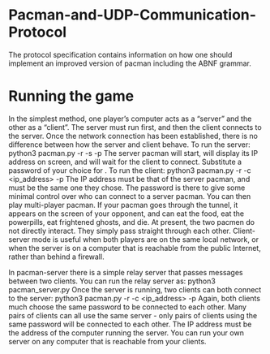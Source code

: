 # Pacman-and-UDP-Communication-Protocol
The protocol specification contains information on how one should implement an improved version of pacman including the ABNF grammar.
# Running the game
In the simplest method, one player’s computer acts as a “server” and the other
as a “client”. The server must run first, and then the client connects to the
server. Once the network connection has been established, there is no difference
between how the server and client behave.
To run the server:
python3 pacman.py -r -s -p <passwd>
The server pacman will start, will display its IP address on screen, and
will wait for the client to connect. Substitute a password of your choice for
<passwd>.
To run the client:
python3 pacman.py -r -c <ip_address> -p <passwd>
The IP address must be that of the server pacman, and <passwd> must be
the same one they chose. The password is there to give some minimal control
over who can connect to a server pacman.
You can then play multi-player pacman. If your pacman goes through the
tunnel, it appears on the screen of your opponent, and can eat the food, eat the
powerpills, eat frightened ghosts, and die. At present, the two pacmen do not
directly interact. They simply pass straight through each other.
Client-server mode is useful when both players are on the same local network,
or when the server is on a computer that is reachable from the public Internet,
rather than behind a firewall.
  
In pacman-server there is a simple relay server
that passes messages between two clients. You can run the relay server as:
python3 pacman_server.py
Once the server is running, two clients can both connect to the server:
python3 pacman.py -r -c <ip_address> -p <passwd>
Again, both clients much choose the same password to be connected to each
other. Many pairs of clients can all use the same server - only pairs of clients
using the same password will be connected to each other. The IP address must
be the address of the computer running the server.
You can run your own server on any computer that is reachable from your
clients. 
